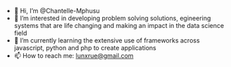 - 👋 Hi, I’m @Chantelle-Mphusu
- 👀 I’m interested in developing problem solving solutions, egineering systems that are life changing and making an impact in the data science field
- 🌱 I’m currently learning the extensive use of frameworks across javascript, python and php to create applications
- 📫 How to reach me: lunxrue@gmail.com

<!---
Chantelle-Mphusu/Chantelle-Mphusu is a ✨ special ✨ repository because its `README.md` (this file) appears on your GitHub profile.
You can click the Preview link to take a look at your changes.
--->
